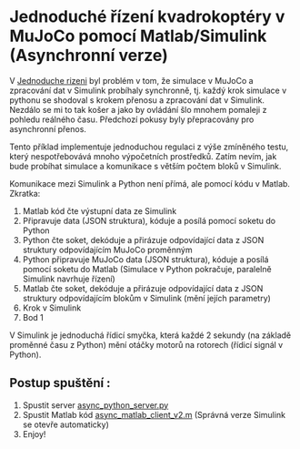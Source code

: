 # Jednoduché řízení kvadrokoptéry v MuJoCo pomocí Matlab/Simulink (Asynchronní verze) ###

V [Jednoduche rizeni](https://github.com/LevarGoldun/Project-Quadcopter/tree/master/test_8.2_TCP-Simulink/Jednoduche%20rizeni%20(z%20test_8.0)) byl problém v tom, že simulace v MuJoCo a zpracování dat v Simulink 
probíhaly synchronně, tj. každý krok simulace v pythonu se shodoval 
s krokem přenosu a zpracování dat v Simulink. 
Nezdálo se mi to tak košer a jako by ovládání šlo mnohem pomaleji 
z pohledu reálného času. 
Předchozí pokusy byly přepracovány pro asynchronní přenos. 

Tento příklad implementuje jednoduchou regulaci z výše zmíněného testu, 
který nespotřebovává mnoho výpočetních prostředků. 
Zatím nevím, jak bude probíhat simulace a komunikace s 
větším počtem bloků v Simulink.

Komunikace mezi Simulink a Python není přímá, ale pomocí kódu v Matlab. Zkratka:
1.  Matlab kód čte výstupní data ze Simulink
2.	Připravuje data (JSON struktura), kóduje a posílá pomocí soketu do Python
3.	Python čte soket, dekóduje a přirázuje odpovídající data z JSON struktury odpovídajícím MuJoCo proměnným
4.  Python připravuje MuJoCo data (JSON struktura), kóduje a posílá pomocí soketu do Matlab (Simulace v Python pokračuje, paralelně Simulink navrhuje řízení)
5.  Matlab čte soket, dekóduje a přirázuje odpovídající data z JSON struktury odpovídajícím blokům v Simulink (mění jejích parametry)
6.	Krok v Simulink
7.	Bod 1

V Simulink je jednoduchá řídicí smyčka, která každé 2 sekundy (na základě proměnné času 
z Python) mění otáčky motorů na rotorech (řídicí signál v Python).

## Postup spuštění :
1.	Spustit server [async_python_server.py](async_python_server.py)
2.	Spustit Matlab kód [async_matlab_client_v2.m](async_matlab_client_v2.m) (Správná verze Simulink se otevře automaticky)
3.	Enjoy!